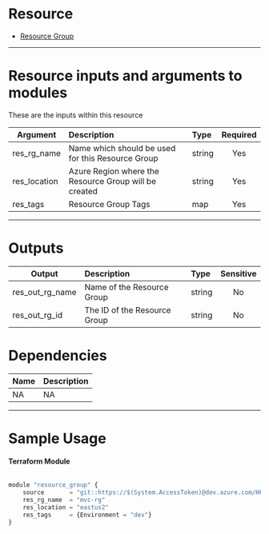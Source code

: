 # Resource

- [Resource Group](https://registry.terraform.io/providers/hashicorp/azurerm/2.62.0/docs/resources/resource_group)

---

# Resource inputs and arguments to modules
These are the inputs within this resource

| Argument | Description | Type | Required |
| --------- |:---------| :----------|:---------:|
| res_rg_name | Name which should be used for this Resource Group | string | Yes |
| res_location | Azure Region where the Resource Group will be created | string | Yes |
| res_tags | Resource Group Tags | map | Yes |

---

# Outputs

| Output | Description | Type | Sensitive |
| --------- |:---------| :----------|:---------:|
| res_out_rg_name | Name of the Resource Group | string | No |
| res_out_rg_id | The ID of the Resource Group | string | No |

# Dependencies

| Name | Description
| --------- |:---------|
| NA | NA |

---

# Sample Usage
#### Terraform Module
```js

module "resource_group" {
    source       = "git::https://$(System.AccessToken)@dev.azure.com/HPE-MVC/Azure-MVC/_git/atomic-code//resource_group"
    res_rg_name  = "mvc-rg"
    res_location = "eastus2"
    res_tags     = {Environment = "dev"}
}
```